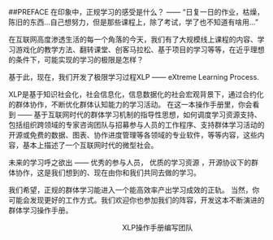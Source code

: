 ##PREFACE
在印象中，正规学习的感受是什么？ —— “日复一日的作业，枯燥，陈旧的东西…自己想努力，但是那些课程上，除了考试，学了也不知道有啥用…”

在互联网高度渗透生活的每一个角落的今天，我们有了大规模线上课程的内容、学习游戏化的教学方法、翻转课堂、创客马拉松、基于项目的学习等等，在近乎理想的条件下，可能实现的学习的极限是怎样？

基于此，现在，我们开发了极限学习过程XLP —— eXtreme Learning Process.

XLP是基于知识社会化，社会信息化，信息数据化的社会宏观背景下，通过合约化的群体协作，不断优化群体认知能力的学习活动。
在这一本操作手册里，你会看到 —— 基于互联网时代的群体学习机制的指导性思想，如何调度学习资源支持、包括组织跨领域的专家咨询团队与招募参与人员的工作程序、支持群体学习活动的开源或免费的数据、图表、协作进度管理等各领域的专业软件，等等内容，这些内容，基本上描述了一个互联网时代的微型社会。

未来的学习呼之欲出 —— 优秀的参与人员， 优质的学习资源 ，开源协议下的群体协作，这是我们想到的、现在由你和我们共同去做的学习。

我们希望，正规的群体学习能进入一个能高效率产出学习成效的正轨。
当然，你可能会发现更好的工作方式。我们欢迎你也参加我们的阵容，开发这本不断演进的群体学习操作手册。

　　　　　　　　　　　　　　　　XLP操作手册编写团队


